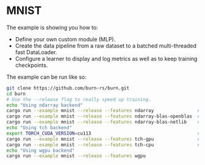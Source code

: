 # MNIST

The example is showing you how to:

* Define your own custom module (MLP).
* Create the data pipeline from a raw dataset to a batched multi-threaded fast DataLoader.
* Configure a learner to display and log metrics as well as to keep training checkpoints.

The example can be run like so:

```bash
git clone https://github.com/burn-rs/burn.git
cd burn
# Use the --release flag to really speed up training.
echo "Using ndarray backend"
cargo run --example mnist --release --features ndarray                # CPU NdArray Backend - f32 - single thread
cargo run --example mnist --release --features ndarray-blas-openblas  # CPU NdArray Backend - f32 - blas with openblas
cargo run --example mnist --release --features ndarray-blas-netlib    # CPU NdArray Backend - f32 - blas with netlib
echo "Using tch backend"
export TORCH_CUDA_VERSION=cu113                                       # Set the cuda version
cargo run --example mnist --release --features tch-gpu                # GPU Tch Backend - f16
cargo run --example mnist --release --features tch-cpu                # CPU Tch Backend - f32
echo "Using wgpu backend"
cargo run --example mnist --release --features wgpu
```
